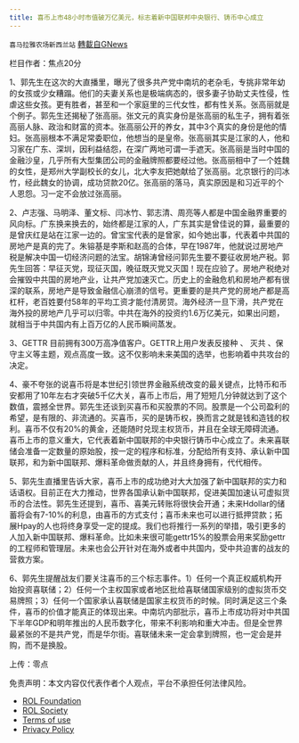 ```yaml
---
title: 喜币上市48小时市值破万亿美元，标志着新中国联邦中央银行、铸币中心成立
---
```

`喜马拉雅农场新西兰站` [轉載自GNews](https://gnews.org/zh-hans/1648949/)

栏目作者：焦点20分

1、郭先生在这次的大直播里，曝光了很多共产党中南坑的老杂毛，专挑非常年幼的女孩或少女糟蹋。他们的夫妻关系也是极端病态的，很多妻子协助丈夫性侵，性虐这些女孩。更有胜者，甚至和一个家庭里的三代女性，都有性关系。张高丽就是个例子。郭先生还揭秘了张高丽。张文元的真实身份是张高丽的私生子，拥有着张高丽人脉、政治和财富的资本。张高丽公开的养女，其中3个真实的身份是他的情妇。张高丽根本不满足常委职位，他想当的是皇帝。张高丽其实是江家的人，他和习家在广东、深圳，因利益结怨，在深广两地可谓一手遮天。张高丽是当时中国的金融沙皇，几乎所有大型集团公司的金融牌照都要经过他。张高丽相中了一个姓魏的女性，是郑州大学副校长的女儿，北大李友把她献给了张高丽。北京银行的闫冰竹，经此魏女的协调，成功贷款20亿。张高丽的落马，真实原因是和习近平的个人恩怨。习一定不会放过张高丽。

2、卢志强、马明泽、董文标、闫冰竹、郭志清、周亮等人都是中国金融界重要的风向标。广东换来换去的，始终都是江家的人，广东其实是曾佳说的算，最重要的是曾庆红是站在江家一边的。曾宝宝代表的是曾家，如今她出事，代表着中共国的房地产是真的完了。朱镕基是李斯和赵高的合体，早在1987年，他就说过房地产税是解决中国一切经济问题的法宝。胡锦涛曾经问郭先生要不要征收房地产税。郭先生回答：早征灭党，现征灭国，晚征既灭党又灭国！现在应验了。房地产税绝对会摧毁中共国的房地产业，让共产党加速灭亡。历史上的金融危机和房地产都有很深的联系，房地产是导致金融信心崩溃的信号。更重要的是共产党的房地产都是高杠杆，老百姓要付58年的平均工资才能付清房贷。海外经济一旦下滑，共产党在海外投的房地产几乎可以归零。中共在海外的投资约1.6万亿美元，如果出问题，就相当于中共国内有上百万亿的人民币瞬间蒸发。

3、GETTR 目前拥有300万高净值客户。GETTR上用户发表反接种 、 灭共 、保守主义等主题，观点高度一致。这不仅影响未来美国的选举，也影响着中共攻台的决定。



4、豪不夸张的说喜币将是本世纪引领世界金融系统改变的最关键点，比特币和币安都用了10年左右才突破5千亿大关，喜币上市后，用了短短几分钟就达到了这个数值，震撼全世界。郭先生还谈到买喜币和买股票的不同。股票是一个公司盈利的希望，是有限的、非流通的。买喜币，买的是铸币权，换而言之就是钱和造钱的权利。喜币不仅有20%的黄金，还能随时兑现主权货币，并且在全球无障碍流通。喜币上市的意义重大，它代表着新中国联邦的中央银行铸币中心成立了。未来喜联储会准备一定数量的原始股，按一定的程序和标准，分配给所有支持、承认新中国联邦，和为新中国联邦、爆料革命做贡献的人，并且终身拥有，代代相传。

5、郭先生直播里告诉大家，喜币上市的成功绝对大大加强了新中国联邦的实力和话语权。目前正在大力推动，世界各国承认新中国联邦，促进美国加速认可虚拟货币的合法性。郭先生还提到，喜币、喜美元转账将很快会开通；未来Hdollar的储蓄将会有7-10%的利息，由喜币的方式支付；喜币未来也可以进行抵押贷款；拓展Hpay的人也将终身享受一定的提成。我们也将推行一系列的举措，吸引更多的人加入新中国联邦、爆料革命。比如未来很可能gettr15%的股票会用来奖励gettr的工程师和管理层。未来也会公开针对在海外或者中共国内，受中共迫害的战友的营救方案。

6、郭先生提醒战友们要关注喜币的三个标志事件。1）任何一个真正权威机构开始投资喜联储；2）任何一个主权国家或者地区批给喜联储国家级别的虚拟货币交易牌照；3）任何一个国家承认喜联储是国家主权货币的时候。同时满足这三个条件，喜币的价值才能真正的体现出来。中南坑内部批示，喜币上市成功将对中共国下半年GDP和明年推出的人民币数字化，带来不利影响和重大冲击。但是全世界最紧张的不是共产党，而是华尔街。喜联储未来一定会拿到牌照，也一定会是并购，而不是换股。

上传：零点

 

免责声明：本文内容仅代表作者个人观点，平台不承担任何法律风险。

- [ROL Foundation](https://rolfoundation.org/)
- [ROL Society](https://rolsociety.org/)
- [Terms of use](https://gnews.org/terms-of-use-3/)
- [Privacy Policy](https://gnews.org/privacy-policy/)
